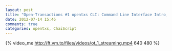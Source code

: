 ```yaml
---
layout: post
title: "Open-Transactions #1 opentxs CLI: Command Line Interface Intro, the OT data folders, and the OT script environment"
date: 2012-07-14 15:46
comments: true
categories: opentxs, ChaiScript
---
```

{% video_me http://ft.vm.to/files/videos/ot_1_streaming.mp4 640 480  %}
